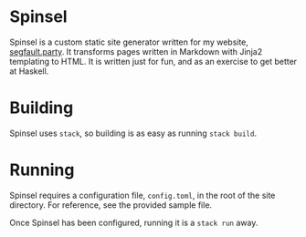 # Spinsel
Spinsel is a custom static site generator written for my website, [segfault.party](https://segfault.party/). It transforms pages written in Markdown with Jinja2 templating to HTML. It is written just for fun, and as an exercise to get better at Haskell.

# Building
Spinsel uses `stack`, so building is as easy as running `stack build`.

# Running
Spinsel requires a configuration file, `config.toml`, in the root of the site directory. For reference, see the provided sample file.

Once Spinsel has been configured, running it is a `stack run` away.
